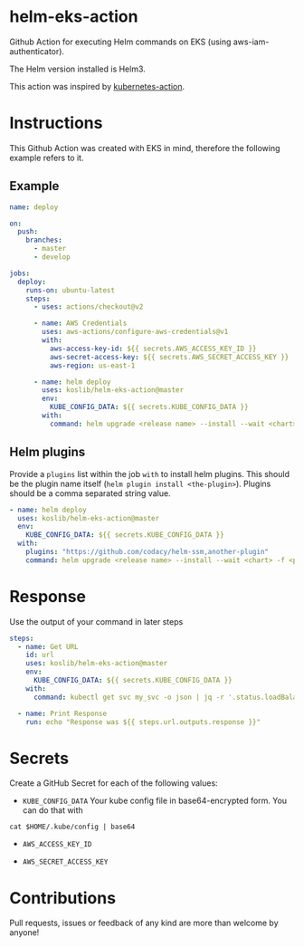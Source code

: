 # helm-eks-action

Github Action for executing Helm commands on EKS (using aws-iam-authenticator).

The Helm version installed is Helm3.

This action was inspired by [kubernetes-action](h]ttps://github.com/Jberlinsky/kubernetes-action).

# Instructions

This Github Action was created with EKS in mind, therefore the following example refers to it.

## Example

```yaml
name: deploy

on:
  push:
    branches:
      - master
      - develop

jobs:
  deploy:
    runs-on: ubuntu-latest
    steps:
      - uses: actions/checkout@v2

      - name: AWS Credentials
        uses: aws-actions/configure-aws-credentials@v1
        with:
          aws-access-key-id: ${{ secrets.AWS_ACCESS_KEY_ID }}
          aws-secret-access-key: ${{ secrets.AWS_SECRET_ACCESS_KEY }}
          aws-region: us-east-1

      - name: helm deploy
        uses: koslib/helm-eks-action@master
        env:
          KUBE_CONFIG_DATA: ${{ secrets.KUBE_CONFIG_DATA }}
        with:
          command: helm upgrade <release name> --install --wait <chart> -f <path to values.yaml>
```

## Helm plugins

Provide a `plugins` list within the job `with` to install helm plugins. This should be the plugin name itself (`helm plugin install <the-plugin>`). Plugins should be a comma separated string value.

```yaml
- name: helm deploy
  uses: koslib/helm-eks-action@master
  env:
    KUBE_CONFIG_DATA: ${{ secrets.KUBE_CONFIG_DATA }}
  with:
    plugins: "https://github.com/codacy/helm-ssm,another-plugin"
    command: helm upgrade <release name> --install --wait <chart> -f <path to values.yaml>
```

# Response

Use the output of your command in later steps

```yaml
steps:
  - name: Get URL
    id: url
    uses: koslib/helm-eks-action@master
    env:
      KUBE_CONFIG_DATA: ${{ secrets.KUBE_CONFIG_DATA }}
    with:
      command: kubectl get svc my_svc -o json | jq -r '.status.loadBalancer.ingress[0].hostname'

  - name: Print Response
    run: echo "Response was ${{ steps.url.outputs.response }}"
```

# Secrets

Create a GitHub Secret for each of the following values:

- `KUBE_CONFIG_DATA`
  Your kube config file in base64-encrypted form. You can do that with

```
cat $HOME/.kube/config | base64
```

- `AWS_ACCESS_KEY_ID`

- `AWS_SECRET_ACCESS_KEY`

# Contributions

Pull requests, issues or feedback of any kind are more than welcome by anyone!
